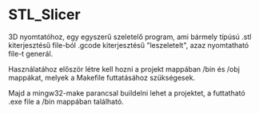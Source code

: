 # STL_Slicer
3D nyomtatóhoz, egy egyszerű szeletelő program, ami bármely típúsú .stl kiterjesztésű file-ból .gcode kiterjesztésű "leszeletelt", azaz nyomtatható file-t generál.

Használatához először létre kell hozni a projekt mappában /bin és /obj mappákat, melyek a Makefile futtatásához szükségesek.

Majd a mingw32-make parancsal buildelni lehet a projektet, a futtatható .exe file a /bin mappában található.

